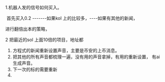 1.机器人发的信号如何买入。

​	首先买入0.2 -------如果kol 上的比较多，----如果有其他的新闻，

进行翻倍出本的策略，

2 把最近的sol 上面10倍的项目，地址都

1. 方程式的新闻重新设置声音，主要是币安的上币消息。
2. 把其他的所有声音都梳理一遍，没有用的声音拿掉，有用的重新设置， 有ai 生成声音。
3. 下一次的标的需要重新 
4. 
